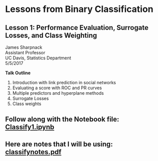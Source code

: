 # Lessons from Binary Classification

## Lesson 1: Performance Evaluation, Surrogate Losses, and Class Weighting

James Sharpnack<br>
Assistant Professor<br>
UC Davis, Statistics Department<br>
5/5/2017<br>

__Talk Outline__
1. Introduction with link prediction in social networks
1. Evaluating a score with ROC and PR curves
1. Multiple predictors and hyperplane methods
1. Surrogate Losses
1. Class weights

## Follow along with the Notebook file: [Classify1.ipynb](Classify1.ipynb)

## Here are notes that I will be using: [classifynotes.pdf](classifynotes.pdf)
